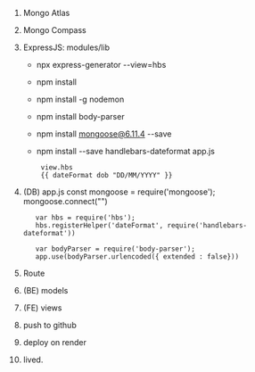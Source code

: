 1. Mongo Atlas
2. Mongo Compass
3. ExpressJS: modules/lib
   - npx express-generator --view=hbs
   - npm install 
   - npm install -g nodemon
   - npm install body-parser
     
   - npm install mongoose@6.11.4 --save

   - npm install --save handlebars-dateformat
          app.js

          view.hbs
          {{ dateFormat dob "DD/MM/YYYY" }}
     
4. (DB) app.js
          const mongoose = require('mongoose');
          mongoose.connect("")
   
          var hbs = require('hbs');
          hbs.registerHelper('dateFormat', require('handlebars-dateformat'))
   
          var bodyParser = require('body-parser');
          app.use(bodyParser.urlencoded({ extended : false}))
6. Route
7. (BE) models
8. (FE) views
9. push to github
10. deploy on render
11. lived.
